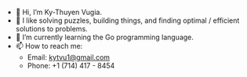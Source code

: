 - 👋 Hi, I’m Ky-Thuyen Vugia.
- 👀 I like solving puzzles, building things, and finding optimal / efficient solutions to problems.
- 🌱 I’m currently learning the Go programming language.
- 📫 How to reach me:
  - Email: kytvu1@gmail.com
  - Phone: +1 (714) 417 - 8454

<!---
Ky-Vu/Ky-Vu is a ✨ special ✨ repository because its `README.md` (this file) appears on your GitHub profile.
You can click the Preview link to take a look at your changes.
--->
